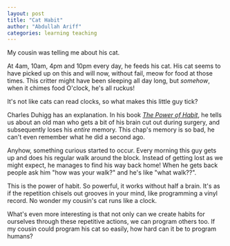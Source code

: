 ```yaml
---
layout: post
title: "Cat Habit"
author: "Abdullah Ariff"
categories: learning teaching
---
```


My cousin was telling me about his cat.

At 4am, 10am, 4pm and 10pm every day, he feeds his cat. His cat seems to have picked up on this and will now, without fail, meow for food at those times. This critter might have been sleeping all day long, but _somehow_, when it chimes food O'clock, he's all ruckus!

It's not like cats can read clocks, so what makes this little guy tick?

Charles Duhigg has an explanation. In his book _[The Power of Habit](https://www.goodreads.com/book/show/12609433-the-power-of-habit)_, he tells us about an old man who gets a bit of his brain cut out during surgery, and subsequently loses his _entire_ memory. This chap's memory is so bad, he can't even remember what he did a second ago. 

Anyhow, something curious started to occur. Every morning this guy gets up and does his regular walk around the block. Instead of getting lost as we might expect, he manages to find his way back home! When he gets back people ask him "how was your walk?" and he's like "what walk??".

This is the power of habit. So powerful, it works without half a brain.  It's as if the repetition chisels out grooves in your mind, like programming a vinyl record. No wonder my cousin's cat runs like a clock.

What's even more interesting is that not only can we create habits for ourselves through these repetitive actions, we can program others too. If my cousin could program his cat so easily, how hard can it be to program humans?
